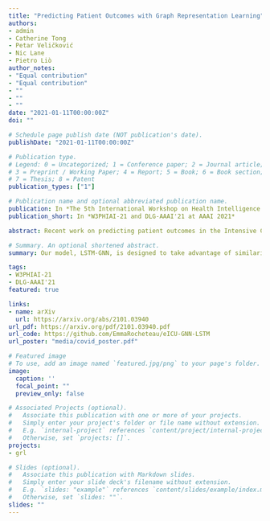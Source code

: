 ```yaml
---
title: "Predicting Patient Outcomes with Graph Representation Learning"
authors:
- admin
- Catherine Tong
- Petar Veličković
- Nic Lane
- Pietro Liò
author_notes:
- "Equal contribution"
- "Equal contribution"
- ""
- ""
- ""
date: "2021-01-11T00:00:00Z"
doi: ""

# Schedule page publish date (NOT publication's date).
publishDate: "2021-01-11T00:00:00Z"

# Publication type.
# Legend: 0 = Uncategorized; 1 = Conference paper; 2 = Journal article;
# 3 = Preprint / Working Paper; 4 = Report; 5 = Book; 6 = Book section;
# 7 = Thesis; 8 = Patent
publication_types: ["1"]

# Publication name and optional abbreviated publication name.
publication: In *The 5th International Workshop on Health Intelligence (W3PHIAI-21) and The Fifth International Workshop on Deep Learning on Graphs (DLG-AAAI'21) at AAAI 2021*
publication_short: In *W3PHIAI-21 and DLG-AAAI'21 at AAAI 2021*

abstract: Recent work on predicting patient outcomes in the Intensive Care Unit (ICU) has focused heavily on the physiological time series data, largely ignoring sparse data such as diagnoses and medications. When they are included, they are usually concatenated in the late stages of a model, which may struggle to learn from rarer disease patterns. Instead, we propose a strategy to exploit diagnoses as relational information by connecting similar patients in a graph. To this end, we propose LSTM-GNN for patient outcome prediction tasks a hybrid model combining Long Short-Term Memory networks (LSTMs) for extracting temporal features and Graph Neural Networks (GNNs) for extracting the patient neighbourhood information. We demonstrate that LSTM-GNNs outperform the LSTM-only baseline on length of stay prediction tasks on the eICU database. More generally, our results indicate that exploiting information from neighbouring patient cases using graph neural networks is a promising research direction, yielding tangible returns in supervised learning performance on Electronic Health Records.

# Summary. An optional shortened abstract.
summary: Our model, LSTM-GNN, is designed to take advantage of similarity between patients in the EHR (established using the diagnoses). First, it processes the time series data for each patient with the LSTM component, before sharing information within the neighbourhood of patients via the GNN. This is an alternative way of presenting diagnoses information (the common approach is to use an encoder in the late stages of a model). We found that using both methods together gains the best performance.

tags:
- W3PHIAI-21
- DLG-AAAI'21
featured: true

links:
- name: arXiv
  url: https://arxiv.org/abs/2101.03940
url_pdf: https://arxiv.org/pdf/2101.03940.pdf
url_code: https://github.com/EmmaRocheteau/eICU-GNN-LSTM
url_poster: "media/covid_poster.pdf"

# Featured image
# To use, add an image named `featured.jpg/png` to your page's folder. 
image:
  caption: ''
  focal_point: ""
  preview_only: false

# Associated Projects (optional).
#   Associate this publication with one or more of your projects.
#   Simply enter your project's folder or file name without extension.
#   E.g. `internal-project` references `content/project/internal-project/index.md`.
#   Otherwise, set `projects: []`.
projects:
- grl

# Slides (optional).
#   Associate this publication with Markdown slides.
#   Simply enter your slide deck's filename without extension.
#   E.g. `slides: "example"` references `content/slides/example/index.md`.
#   Otherwise, set `slides: ""`.
slides: ""
---
```

